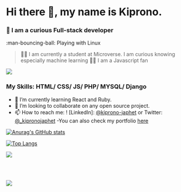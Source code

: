 # Hi there 👋, my name is Kiprono.
### :raccoon: I am a curious Full-stack developer
:man-bouncing-ball: Playing with Linux

>:man_student: I am currently a student at Microverse. I am curious knowing especially machine learning
>:man_technologist: I am a Javascript fan

<img src="https://giphy.com/embed/iIqmM5tTjmpOB9mpbn"/>


### My Skills: HTML/ CSS/ JS/ PHP/ MYSQL/ Django


- 🌱 I’m currently learning React and Ruby. 
- 👯 I’m looking to collaborate on any open source project. 
- 📫 How to reach me: ! [LinkedIn]: [@kiprono-japhet](https://www.linkedin.com/in/kiprono-japhet-85aab1220) 
     or
       Twitter: [@_kipronojaphet](https://twitter.com/@_kipronojaphet)
-You can also check my portfolio [here](https://ksigei.github.io/portfolio2/)




[![Anurag's GitHub stats](https://github-readme-stats.vercel.app/api?username=ksigei)](https://github.com/ksigei/github-readme-stats)

[![Top Langs](https://github-readme-stats.vercel.app/api/top-langs/?username=ksigei)](https://github.com/ksigei/github-readme-stats)


<p><img src="https://github-readme-streak-stats.herokuapp.com?user=ksigei&=chartreuse-dark"></p>
<br>
<p>
  <br>
    <img src="https://activity-graph.herokuapp.com/graph?username=ksigei&=chartreuse-dark">
</p>
